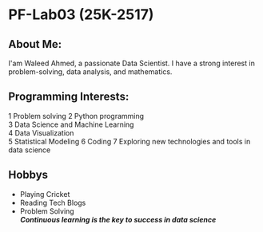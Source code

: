 # PF-Lab03 (25K-2517)
## About Me:
I'am Waleed Ahmed, a passionate Data Scientist. I have a strong interest in problem-solving, data analysis, and mathematics.
## Programming Interests:
1 Problem solving
2 Python programming  
3 Data Science and Machine Learning  
4 Data Visualization  
5 Statistical Modeling
6 Coding
7 Exploring new technologies and tools in data science
## Hobbys
- Playing Cricket
- Reading Tech Blogs
- Problem Solving <Br>
***Continuous learning is the key to success in data science***
